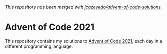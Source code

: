 _This repository has been merged with [jcazevedo/advent-of-code-solutions](https://github.com/jcazevedo/advent-of-code-solutions)._

# Advent of Code 2021

This repository contains my solutions to [Advent of Code
2021][advent-of-code-2021], each day in a different programming language.

[advent-of-code-2021]: https://adventofcode.com/2021
